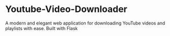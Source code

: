 # Youtube-Video-Downloader
A modern and elegant web application for downloading YouTube videos and playlists with ease. Built with Flask
